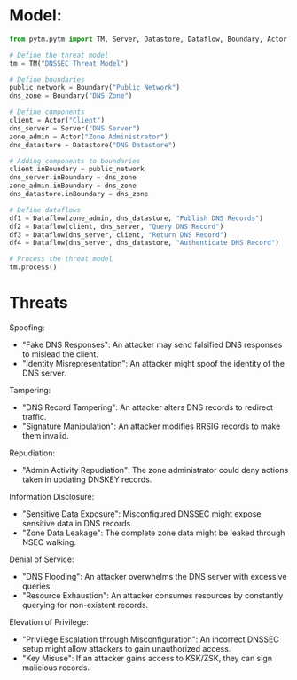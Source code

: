 # Model:
```python
from pytm.pytm import TM, Server, Datastore, Dataflow, Boundary, Actor

# Define the threat model
tm = TM("DNSSEC Threat Model")

# Define boundaries
public_network = Boundary("Public Network")
dns_zone = Boundary("DNS Zone")

# Define components
client = Actor("Client")
dns_server = Server("DNS Server")
zone_admin = Actor("Zone Administrator")
dns_datastore = Datastore("DNS Datastore")

# Adding components to boundaries
client.inBoundary = public_network
dns_server.inBoundary = dns_zone
zone_admin.inBoundary = dns_zone
dns_datastore.inBoundary = dns_zone

# Define dataflows
df1 = Dataflow(zone_admin, dns_datastore, "Publish DNS Records")
df2 = Dataflow(client, dns_server, "Query DNS Record")
df3 = Dataflow(dns_server, client, "Return DNS Record")
df4 = Dataflow(dns_server, dns_datastore, "Authenticate DNS Record")

# Process the threat model
tm.process()
```

# Threats

Spoofing:
- "Fake DNS Responses": An attacker may send falsified DNS responses to mislead the client.
- "Identity Misrepresentation": An attacker might spoof the identity of the DNS server.

Tampering:
- "DNS Record Tampering": An attacker alters DNS records to redirect traffic.
- "Signature Manipulation": An attacker modifies RRSIG records to make them invalid.

Repudiation:
- "Admin Activity Repudiation": The zone administrator could deny actions taken in updating DNSKEY records.
  
Information Disclosure:
- "Sensitive Data Exposure": Misconfigured DNSSEC might expose sensitive data in DNS records.
- "Zone Data Leakage": The complete zone data might be leaked through NSEC walking.

Denial of Service:
- "DNS Flooding": An attacker overwhelms the DNS server with excessive queries.
- "Resource Exhaustion": An attacker consumes resources by constantly querying for non-existent records.

Elevation of Privilege:
- "Privilege Escalation through Misconfiguration": An incorrect DNSSEC setup might allow attackers to gain unauthorized access.
- "Key Misuse": If an attacker gains access to KSK/ZSK, they can sign malicious records.